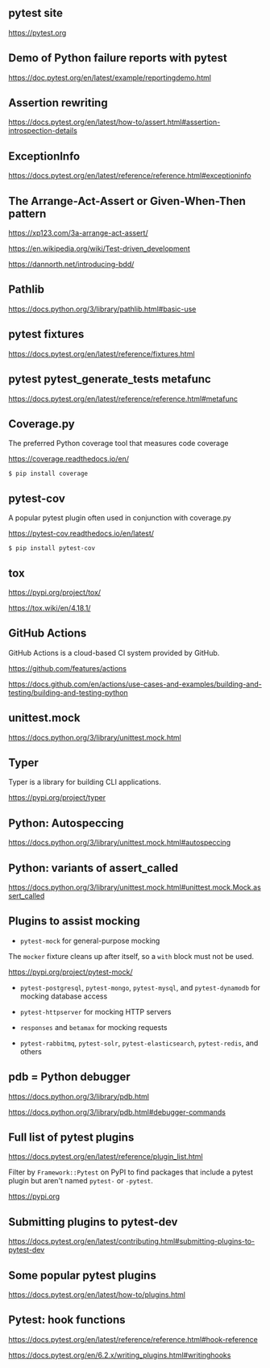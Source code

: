 ## pytest site

https://pytest.org

## Demo of Python failure reports with pytest

https://doc.pytest.org/en/latest/example/reportingdemo.html

## Assertion rewriting

https://docs.pytest.org/en/latest/how-to/assert.html#assertion-introspection-details

## ExceptionInfo

https://docs.pytest.org/en/latest/reference/reference.html#exceptioninfo

## The Arrange-Act-Assert or Given-When-Then pattern

https://xp123.com/3a-arrange-act-assert/

https://en.wikipedia.org/wiki/Test-driven_development

https://dannorth.net/introducing-bdd/

## Pathlib

https://docs.python.org/3/library/pathlib.html#basic-use

## pytest fixtures

https://docs.pytest.org/en/latest/reference/fixtures.html

## pytest pytest_generate_tests metafunc

https://docs.pytest.org/en/latest/reference/reference.html#metafunc

## Coverage.py
The preferred Python coverage tool that measures code coverage

https://coverage.readthedocs.io/en/

```unix
$ pip install coverage
```

## pytest-cov
A popular pytest plugin often used in conjunction with coverage.py

https://pytest-cov.readthedocs.io/en/latest/

```unix
$ pip install pytest-cov
```

## tox

https://pypi.org/project/tox/

https://tox.wiki/en/4.18.1/

## GitHub Actions

GitHub Actions is a cloud-based CI system provided by GitHub.

https://github.com/features/actions

https://docs.github.com/en/actions/use-cases-and-examples/building-and-testing/building-and-testing-python

## unittest.mock

https://docs.python.org/3/library/unittest.mock.html

## Typer

Typer is a library for building CLI applications.

https://pypi.org/project/typer

## Python: Autospeccing
https://docs.python.org/3/library/unittest.mock.html#autospeccing

## Python: variants of assert_called 
https://docs.python.org/3/library/unittest.mock.html#unittest.mock.Mock.assert_called

## Plugins to assist mocking

- `pytest-mock` for general-purpose mocking

The `mocker` fixture cleans up after itself, so a `with` block must not be used.

https://pypi.org/project/pytest-mock/

- `pytest-postgresql`, `pytest-mongo`, `pytest-mysql`, and `pytest-dynamodb` for mocking database access

- `pytest-httpserver` for mocking HTTP servers

- `responses` and `betamax` for mocking requests

- `pytest-rabbitmq`, `pytest-solr`, `pytest-elasticsearch`, `pytest-redis`, and others

## pdb = Python debugger

https://docs.python.org/3/library/pdb.html

https://docs.python.org/3/library/pdb.html#debugger-commands

## Full list of pytest plugins

https://docs.pytest.org/en/latest/reference/plugin_list.html

Filter by `Framework::Pytest` on PyPI to find packages
that include a pytest plugin but aren't named `pytest-` or `-pytest`.

https://pypi.org

## Submitting plugins to pytest-dev

https://docs.pytest.org/en/latest/contributing.html#submitting-plugins-to-pytest-dev

## Some popular pytest plugins

https://docs.pytest.org/en/latest/how-to/plugins.html

## Pytest: hook functions

https://docs.pytest.org/en/latest/reference/reference.html#hook-reference

https://docs.pytest.org/en/6.2.x/writing_plugins.html#writinghooks